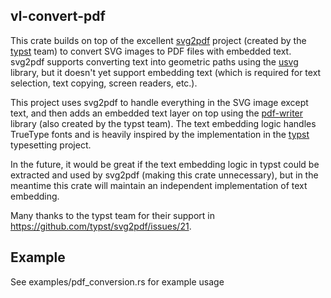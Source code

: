 ## vl-convert-pdf
This crate builds on top of the excellent [svg2pdf](https://github.com/typst/svg2pdf) project (created by the [typst](https://typst.app/) team) to convert SVG images to PDF files with embedded text. svg2pdf supports converting text into geometric paths using the [usvg](https://github.com/RazrFalcon/resvg) library, but it doesn't yet support embedding text (which is required for text selection, text copying, screen readers, etc.).

This project uses svg2pdf to handle everything in the SVG image except text, and then adds an embedded text layer on top using the [pdf-writer](https://github.com/typst/pdf-writer) library (also created by the typst team). The text embedding logic handles TrueType fonts and is heavily inspired by the implementation in the [typst](https://github.com/typst/typst) typesetting project.

In the future, it would be great if the text embedding logic in typst could be extracted and used by svg2pdf (making this crate unnecessary), but in the meantime this crate will maintain an independent implementation of text embedding.

Many thanks to the typst team for their support in https://github.com/typst/svg2pdf/issues/21.

## Example
See examples/pdf_conversion.rs for example usage